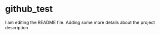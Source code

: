 # github_test
I am editing the README file. Adding some more details about the project description

